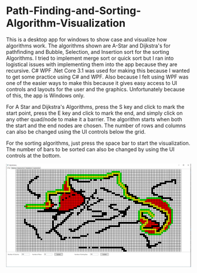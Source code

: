 # Path-Finding-and-Sorting-Algorithm-Visualization

This is a desktop app for windows to show case and visualize how algorithms work.
The algorithms shown are A-Star and Dijkstra's for pathfinding and Bubble, Selection, and Insertion sort for the sorting Algorithms.
I tried to implement merge sort or quick sort but I ran into logistical issues with implementing them into the app because they are recursive.
C# WPF .Net Core 3.1 was used for making this because I wanted to get some practice using C# and WPF.
Also because I felt using WPF was one of the easier ways to make this because it gives easy access to UI controls and layouts for the user and the graphics.
Unfortunately because of this, the app is Windows only.

For A Star and Dijkstra's Algorithms, press the S key and click to mark the start point, press the E key and click to mark the end, and simply click on any other
quad/node to make it a barrier. The algorithm starts when both the start and the end nodes are chosen.
The number of rows and columns can also be changed using the UI controls below the grid.

For the sorting algorithms, just press the space bar to start the visualization. 
The number of bars to be sorted can also be changed by using the UI controls at the bottom.

![](aStarImg.png)
